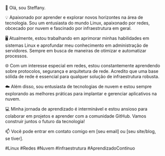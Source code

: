 👋 Olá, sou Steffany.

💡 Apaixonado por aprender e explorar novos horizontes na área de tecnologia. Sou um entusiasta do mundo Linux, apaixonado por redes, obcecado por nuvem e fascinado por infraestrutura em geral.

🖥️ Atualmente, estou trabalhando em aprimorar minhas habilidades em sistemas Linux e aprofundar meu conhecimento em administração de servidores. Sempre em busca de maneiras de otimizar e automatizar processos.

🌐 Com um interesse especial em redes, estou constantemente aprendendo sobre protocolos, segurança e arquitetura de rede. Acredito que uma base sólida de rede é essencial para qualquer solução de infraestrutura robusta.

☁️ Além disso, sou entusiasta de tecnologias de nuvem e estou sempre explorando as melhores práticas para implantar e gerenciar aplicativos na nuvem.

💻 Minha jornada de aprendizado é interminável e estou ansioso para colaborar em projetos e aprender com a comunidade GitHub. Vamos construir juntos o futuro da tecnologia!

📫 Você pode entrar em contato comigo em [seu email] ou [seu site/blog, se tiver].

#Linux #Redes #Nuvem #Infraestrutura #AprendizadoContínuo

